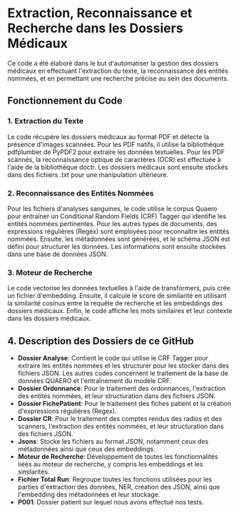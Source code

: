 # Extraction, Reconnaissance et Recherche dans les Dossiers Médicaux

Ce code a été élaboré dans le but d'automatiser la gestion des dossiers médicaux en effectuant l'extraction du texte, la reconnaissance des entités nommées, et en permettant une recherche précise au sein des documents.

## Fonctionnement du Code

### 1. Extraction du Texte

Le code récupère les dossiers médicaux au format PDF et détecte la présence d'images scannées. Pour les PDF natifs, il utilise la bibliothèque pdfplumber de PyPDF2 pour extraire les données textuelles. Pour les PDF scannés, la reconnaissance optique de caractères (OCR) est effectuée à l'aide de la bibliothèque doctr. Les dossiers médicaux sont ensuite stockés dans des fichiers .txt pour une manipulation ultérieure.

### 2. Reconnaissance des Entités Nommées

Pour les fichiers d'analyses sanguines, le code utilise le corpus Quaero pour entraîner un Conditional Random Fields (CRF) Tagger qui identifie les entités nommées pertinentes. Pour les autres types de documents, des expressions régulières (Regex) sont employées pour reconnaître les entités nommées. Ensuite, les métadonnées sont générées, et le schéma JSON est défini pour structurer les données. Les informations sont ensuite stockées dans une base de données JSON.

### 3. Moteur de Recherche

Le code vectorise les données textuelles à l'aide de transformers, puis crée un fichier d'embedding. Ensuite, il calcule le score de similarité en utilisant la similarité cosinus entre la requête de recherche et les embeddings des dossiers médicaux. Enfin, le code affiche les mots similaires et leur contexte dans les dossiers médicaux.

## 4. Description des Dossiers de ce GitHub

- **Dossier Analyse**: Contient le code qui utilise le CRF Tagger pour extraire les entités nommées et les structurer pour les stocker dans des fichiers JSON. Les autres codes concernent le traitement de la base de données QUAERO et l'entraînement du modèle CRF.
- **Dossier Ordonnance**: Pour le traitement des ordonnances, l'extraction des entités nommées, et leur structuration dans des fichiers JSON.
- **Dossier FichePatient**: Pour le traitement des fiches patient et la création d'expressions régulières (Regex).
- **Dossier CR**: Pour le traitement des comptes rendus des radios et des scanners, l'extraction des entités nommées, et leur structuration dans des fichiers JSON.
- **Jsons**: Stocke les fichiers au format JSON, notamment ceux des métadonnées ainsi que ceux des embeddings.
- **Moteur de Recherche**: Développement de toutes les fonctionnalités liées au moteur de recherche, y compris les embeddings et les similarités.
- **Fichier Total Run**: Regroupe toutes les fonctions utilisées pour les parties d'extraction des données, NER, création des JSON, ainsi que l'embedding des métadonnées et leur stockage.
- **P001**: Dossier patient sur lequel nous avons effectué nos tests.
